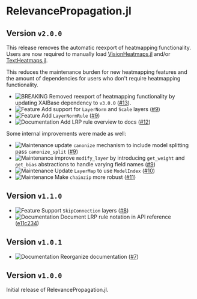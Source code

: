 # RelevancePropagation.jl
## Version `v2.0.0`
This release removes the automatic reexport of heatmapping functionality.
Users are now required to manually load 
[VisionHeatmaps.jl][VisionHeatmaps] and/or [TextHeatmaps.jl][TextHeatmaps].

This reduces the maintenance burden for new heatmapping features 
and the amount of dependencies for users who don't require heatmapping functionality.

* ![BREAKING][badge-breaking] Removed reexport of heatmapping functionality by updating XAIBase dependency to `v3.0.0` ([#13][pr-13]).
* ![Feature][badge-feature] Add support for `LayerNorm` and `Scale` layers ([#9][pr-9])
* ![Feature][badge-feature] Add `LayerNormRule` ([#9][pr-9])
* ![Documentation][badge-docs] Add LRP rule overview to docs ([#12][pr-12])

Some internal improvements were made as well:
* ![Maintenance][badge-maintenance] update `canonize` mechanism to include model splitting pass `canonize_split` ([#9][pr-9])
* ![Maintenance][badge-maintenance] improve `modify_layer` by introducing `get_weight` and `get_bias` abstractions to handle varying field names ([#9][pr-9])
* ![Maintenance][badge-maintenance] Update `LayerMap` to use `ModelIndex` ([#10][pr-10])
* ![Maintenance][badge-maintenance] Make `chainzip` more robust ([#11][pr-11])

## Version `v1.1.0`
* ![Feature][badge-feature] Support `SkipConnection` layers ([#8][pr-8])
* ![Documentation][badge-docs] Document LRP rule notation in API reference 
  ([e11c234](https://github.com/Julia-XAI/RelevancePropagation.jl/commit/e11c234c09b7c5232acc5f254379ea5bd01d1e7c))

## Version `v1.0.1`
* ![Documentation][badge-docs] Reorganize documentation ([#7][pr-7])

## Version `v1.0.0`
Initial release of RelevancePropagation.jl.

<!--
# Badges
![BREAKING][badge-breaking]
![Deprecation][badge-deprecation]
![Feature][badge-feature]
![Enhancement][badge-enhancement]
![Bugfix][badge-bugfix]
![Experimental][badge-experimental]
![Maintenance][badge-maintenance]
![Documentation][badge-docs]
-->

[pr-13]: https://github.com/Julia-XAI/RelevancePropagation.jl/pull/13
[pr-12]: https://github.com/Julia-XAI/RelevancePropagation.jl/pull/12
[pr-11]: https://github.com/Julia-XAI/RelevancePropagation.jl/pull/11
[pr-10]: https://github.com/Julia-XAI/RelevancePropagation.jl/pull/10
[pr-9]: https://github.com/Julia-XAI/RelevancePropagation.jl/pull/9
[pr-8]: https://github.com/Julia-XAI/RelevancePropagation.jl/pull/8
[pr-7]: https://github.com/Julia-XAI/RelevancePropagation.jl/pull/7

[VisionHeatmaps]: https://julia-xai.github.io/XAIDocs/VisionHeatmaps/stable/
[TextHeatmaps]: https://julia-xai.github.io/XAIDocs/TextHeatmaps/stable/

[badge-breaking]: https://img.shields.io/badge/BREAKING-red.svg
[badge-deprecation]: https://img.shields.io/badge/deprecation-orange.svg
[badge-feature]: https://img.shields.io/badge/feature-green.svg
[badge-enhancement]: https://img.shields.io/badge/enhancement-blue.svg
[badge-bugfix]: https://img.shields.io/badge/bugfix-purple.svg
[badge-security]: https://img.shields.io/badge/security-black.svg
[badge-experimental]: https://img.shields.io/badge/experimental-lightgrey.svg
[badge-maintenance]: https://img.shields.io/badge/maintenance-gray.svg
[badge-docs]: https://img.shields.io/badge/docs-orange.svg
